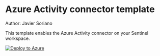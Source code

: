 # Azure Activity connector template

Author: Javier Soriano

This template enables the Azure Activity connector on your Sentinel workspace.

[![Deploy to Azure](https://aka.ms/deploytoazurebutton)](https://portal.azure.com/#create/Microsoft.Template/uri/https%3A%2F%2Fraw.githubusercontent.com%2FAzure%2FAzure-Sentinel%2Fmaster%2FTools%2FARM-Templates%2FDataConnectors%2FAzureActivity%2FAzureActivity.json)